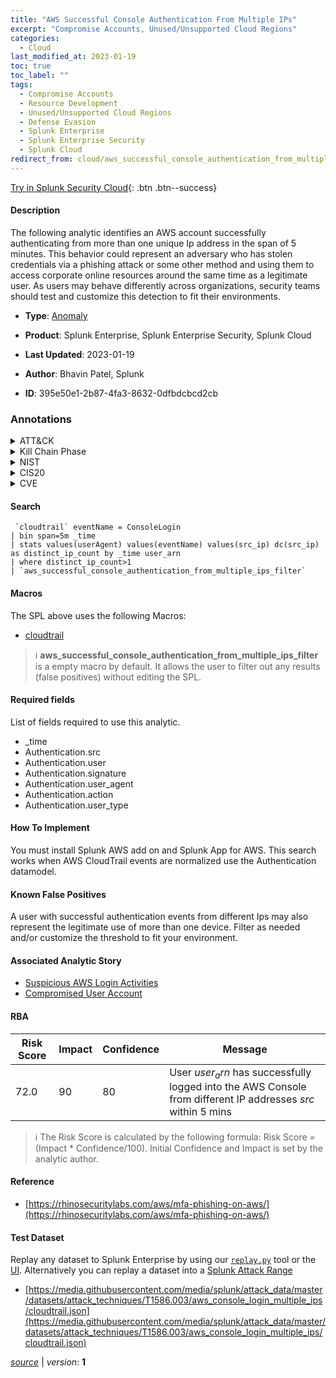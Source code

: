 ```yaml
---
title: "AWS Successful Console Authentication From Multiple IPs"
excerpt: "Compromise Accounts, Unused/Unsupported Cloud Regions"
categories:
  - Cloud
last_modified_at: 2023-01-19
toc: true
toc_label: ""
tags:
  - Compromise Accounts
  - Resource Development
  - Unused/Unsupported Cloud Regions
  - Defense Evasion
  - Splunk Enterprise
  - Splunk Enterprise Security
  - Splunk Cloud
redirect_from: cloud/aws_successful_console_authentication_from_multiple_ips/
---
```




[Try in Splunk Security Cloud](https://www.splunk.com/en_us/cyber-security.html){: .btn .btn--success}

#### Description

The following analytic identifies an AWS account successfully authenticating from more than one unique Ip address in the span of 5 minutes. This behavior could represent an adversary who has stolen credentials via a phishing attack or some other method and using them to access corporate online resources around the same time as a legitimate user. As users may behave differently across organizations, security teams should test and customize this detection to fit their environments.

- **Type**: [Anomaly](https://github.com/splunk/security_content/wiki/Detection-Analytic-Types)
- **Product**: Splunk Enterprise, Splunk Enterprise Security, Splunk Cloud

- **Last Updated**: 2023-01-19
- **Author**: Bhavin Patel, Splunk
- **ID**: 395e50e1-2b87-4fa3-8632-0dfbdcbcd2cb

### Annotations
<details>
  <summary>ATT&CK</summary>

<div markdown="1">

#### [ATT&CK](https://attack.mitre.org/)

| ID          | Technique   | Tactic         |
| ----------- | ----------- |--------------- |
| [T1586](https://attack.mitre.org/techniques/T1586/) | Compromise Accounts | Resource Development |

| [T1535](https://attack.mitre.org/techniques/T1535/) | Unused/Unsupported Cloud Regions | Defense Evasion |

</div>
</details>


<details>
  <summary>Kill Chain Phase</summary>

<div markdown="1">

* Actions on Objectives


</div>
</details>


<details>
  <summary>NIST</summary>

<div markdown="1">

* PR.DS
* PR.AC
* DE.CM



</div>
</details>

<details>
  <summary>CIS20</summary>

<div markdown="1">

* CIS 13



</div>
</details>

<details>
  <summary>CVE</summary>

<div markdown="1">


</div>
</details>


#### Search

```
 `cloudtrail` eventName = ConsoleLogin 
| bin span=5m _time 
| stats values(userAgent) values(eventName) values(src_ip) dc(src_ip) as distinct_ip_count by _time user_arn 
| where distinct_ip_count>1 
| `aws_successful_console_authentication_from_multiple_ips_filter`
```

#### Macros
The SPL above uses the following Macros:
* [cloudtrail](https://github.com/splunk/security_content/blob/develop/macros/cloudtrail.yml)

> :information_source:
> **aws_successful_console_authentication_from_multiple_ips_filter** is a empty macro by default. It allows the user to filter out any results (false positives) without editing the SPL.



#### Required fields
List of fields required to use this analytic.
* _time
* Authentication.src
* Authentication.user
* Authentication.signature
* Authentication.user_agent
* Authentication.action
* Authentication.user_type



#### How To Implement
You must install Splunk AWS add on and Splunk App for AWS. This search works when AWS CloudTrail events are normalized use the Authentication datamodel.
#### Known False Positives
A user with successful authentication events from different Ips may also represent the legitimate use of more than one device. Filter as needed and/or customize the threshold to fit your environment.

#### Associated Analytic Story
* [Suspicious AWS Login Activities](/stories/suspicious_aws_login_activities)
* [Compromised User Account](/stories/compromised_user_account)




#### RBA

| Risk Score  | Impact      | Confidence   | Message      |
| ----------- | ----------- |--------------|--------------|
| 72.0 | 90 | 80 | User $user_arn$ has successfully logged into the AWS Console from different IP addresses $src$ within 5 mins |


> :information_source:
> The Risk Score is calculated by the following formula: Risk Score = (Impact * Confidence/100). Initial Confidence and Impact is set by the analytic author.


#### Reference

* [https://rhinosecuritylabs.com/aws/mfa-phishing-on-aws/](https://rhinosecuritylabs.com/aws/mfa-phishing-on-aws/)



#### Test Dataset
Replay any dataset to Splunk Enterprise by using our [`replay.py`](https://github.com/splunk/attack_data#using-replaypy) tool or the [UI](https://github.com/splunk/attack_data#using-ui).
Alternatively you can replay a dataset into a [Splunk Attack Range](https://github.com/splunk/attack_range#replay-dumps-into-attack-range-splunk-server)

* [https://media.githubusercontent.com/media/splunk/attack_data/master/datasets/attack_techniques/T1586.003/aws_console_login_multiple_ips/cloudtrail.json](https://media.githubusercontent.com/media/splunk/attack_data/master/datasets/attack_techniques/T1586.003/aws_console_login_multiple_ips/cloudtrail.json)



[*source*](https://github.com/splunk/security_content/tree/develop/detections/cloud/aws_successful_console_authentication_from_multiple_ips.yml) \| *version*: **1**